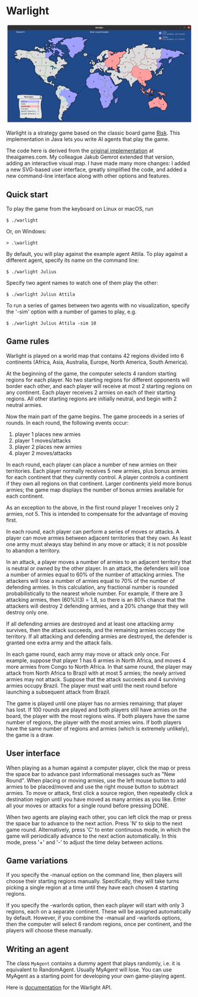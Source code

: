 # Warlight

![alt tag](warlight.png)

Warlight is a strategy game based on the classic board game [Risk](https://en.wikipedia.org/wiki/Risk_(game)).  This implementation in Java lets you write AI agents that play the game.

The code here is derived from the [original implementation](http://theaigames.com/competitions/warlight-ai-challenge) at theaigames.com.  My colleague Jakub Gemrot extended that version, adding an interactive visual map.  I have made many more changes: I added a new SVG-based user interface, greatly simplified the code, and added a new command-line interface along with other options and features.

## Quick start

To play the game from the keyboard on Linux or macOS, run

```
$ ./warlight
```

Or, on Windows:

```
> .\warlight
```

By default, you will play against the example agent Attila.  To play against a different agent, specify its name on the command line:

```
$ ./warlight Julius
```

Specify two agent names to watch one of them play the other:

```
$ ./warlight Julius Attila
```

To run a series of games between two agents with no visualization, specify the '-sim' option with a number of games to play, e.g.

```
$ ./warlight Julius Attila -sim 10
```

## Game rules

Warlight is played on a world map that contains 42 regions divided into 6 continents (Africa, Asia, Australia, Europe, North America, South America).

At the beginning of the game, the computer selects 4 random starting regions for each player.  No two starting regions for different opponents will border each other, and each player will receive at most 2 starting regions on any continent.  Each player receives 2 armies on each of their starting regions.  All other starting regions are initially neutral, and begin with 2 neutral armies.

Now the main part of the game begins.  The game proceeds in a series of rounds.  In each round, the following events occur:

1. player 1 places new armies
2. player 1 moves/attacks
3. player 2 places new armies
4. player 2 moves/attacks

In each round, each player can place a number of new armies on their territories.  Each player normally receives 5 new armies, plus bonus armies for each continent that they currently control.  A player controls a continent if they own all regions on that continent.  Larger continents yield more bonus armies; the game map displays the number of bonus armies available for each continent.

As an exception to the above, in the first round player 1 receives only 2 armies, not 5.  This is intended to compensate for the advantage of moving first.

In each round, each player can perform a series of moves or attacks.  A player can move armies between adjacent territories that they own.  As least one army must always stay behind in any move or attack; it is not possible to abandon a territory.

In an attack, a player moves a number of armies to an adjacent territory that is neutral or owned by the other player.  In an attack, the defenders will lose a number of armies equal to 60% of the number of attacking armies.  The attackers will lose a number of armies equal to 70% of the number of defending armies.  In this calculation, any fractional number is rounded probabilistically to the nearest whole number.  For example, if there are 3 attacking armies, then (60%)(3) = 1.8, so there is an 80% chance that the attackers will destroy 2 defending armies, and a 20% change that they will destroy only one.

If all defending armies are destroyed and at least one attacking army survives, then the attack succeeds, and the remaining armies occupy the territory.  If all attacking and defending armies are destroyed, the defender is granted one extra army and the attack fails.

In each game round, each army may move or attack only once.  For example, suppose that player 1 has 6 armies in North Africa, and moves 4 more armies from Congo to North Africa.  In that same round, the player may attack from North Africa to Brazil with at most 5 armies; the newly arrived armies may not attack.  Suppose that the attack succeeds and 4 surviving armies occupy Brazil.  The player must wait until the next round before launching a subsequent attack from Brazil.

The game is played until one player has no armies remaining; that player has lost.  If 100 rounds are played and both players still have armies on the board, the player with the most regions wins.  If both players have the same number of regions, the player with the most armies wins.  If both players have the same number of regions and armies (which is extremely unlikely), the game is a draw.

## User interface

When playing as a human against a computer player, click the map or press the space bar to advance past informational messages such as "New Round".  When placing or moving armies, use the left mouse button to add armies to be placed/moved and use the right mouse button to subtract armies.  To move or attack, first click a source region, then repeatedly click a destination region until you have moved as many armies as you like.  Enter all your moves or attacks for a single round before pressing DONE.

When two agents are playing each other, you can left click the map or press the space bar to advance to the next action.  Press 'N' to skip to the next game round.  Alternatively, press 'C' to enter continuous mode, in which the game will periodically advance to the next action automatically.  In this mode, press '+' and '-' to adjust the time delay between actions.

## Game variations

If you specify the -manual option on the command line, then players will choose their starting regions manually.  Specifically, they will take turns picking a single region at a time until they have each chosen 4 starting regions.

If you specify the -warlords option, then each player will start with only 3 regions, each on a separate continent.  These will be assigned automatically by default.  However, if you combine the -manual and -warlords options, then the computer will select 6 random regions, once per continent, and the players will choose these manually.

## Writing an agent

The class `MyAgent` contains a dummy agent that plays randomly, i.e. it is equivalent to RandomAgent.  Usually MyAgent will lose.  You can use MyAgent as a starting point for developing your own game-playing agent.

Here is [documentation](https://ksvi.mff.cuni.cz/~dingle/2020-1/ai_1/warlight/warlight_api.html) for the Warlight API.
